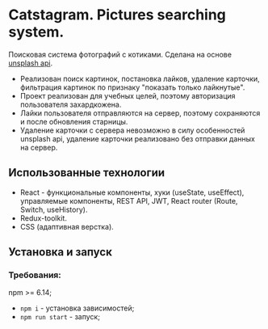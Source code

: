 # Catstagram. Pictures searching system.

Поисковая система фотографий с котиками.
Сделана на основе [unsplash api](https://unsplash.com/documentation).

* Реализован поиск картинок, постановка лайков, удаление карточки, фильтрация картинок по признаку "показать только лайкнутые".
* Проект реализован для учебных целей, поэтому авторизация пользователя захардкожена.
* Лайки пользователя отправляются на сервер, поэтому сохраняются и после обновления старницы.
* Удаление карточки с сервера невозможно в силу особенностей unsplash api, удаление карточки реализовано без отправки данных на сервер.

## Использованные технологии
* React - функциональные компоненты, хуки (useState, useEffect), управляемые компоненты, REST API, JWT, React router (Route, Switch, useHistory).
* Redux-toolkit.
* CSS (адаптивная верстка).

## Установка и запуск
### Требования:

npm >= 6.14;

* `npm i` - установка зависимостей;
* `npm run start` - запуск;
